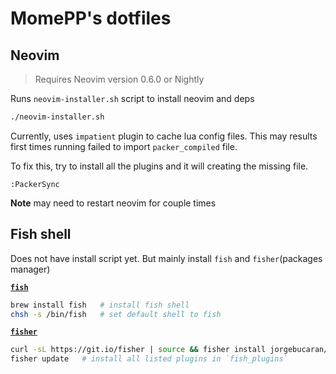 # MomePP's dotfiles
## Neovim
> Requires Neovim version 0.6.0 or Nightly

Runs `neovim-installer.sh` script to install neovim and deps
``` bash
./neovim-installer.sh
```
Currently, uses `impatient` plugin to cache lua config files.
This may results first times running failed to import `packer_compiled` file.

To fix this, try to install all the plugins and it will creating the missing file.
``` vim
:PackerSync
```
**Note** may need to restart neovim for couple times

## Fish shell
Does not have install script yet. But mainly install `fish` and `fisher`(packages manager)

[**`fish`**](https://fishshell.com/)
``` bash
brew install fish   # install fish shell
chsh -s /bin/fish   # set default shell to fish
```

[**`fisher`**](https://github.com/jorgebucaran/fisher)
``` bash
curl -sL https://git.io/fisher | source && fisher install jorgebucaran/fisher   # install fisher
fisher update   # install all listed plugins in `fish_plugins`
```

